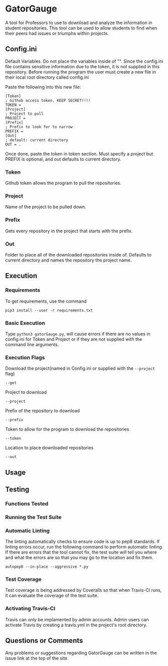 # GatorGauge

A tool for Professors to use to download and analyze the information in student
repositories. This tool can be used to allow students to find when their peers
had issues or triumphs within projects.

## Config.ini

Default Variables. Do not place the variables inside of "".
Since the config.ini file contains sensitive information due to the token,
it is not supplied in this repository. Before running the program the user must
create a new file in their local root directory called config.ini

Paste the following into this new file:

```
[Token]
; Github access token, KEEP SECRET!!!!
TOKEN =
[Project]
; Project to pull
PROJECT =
[Prefix]
; Prefix to look for to narrow
PREFIX =
[Out]
; default: current directory
OUT = .
```

Once done, paste the token in token section. Must specify a project but PREFIX
is optional, and out defaults to current directory.

### Token

Github token allows the program to pull the repositories.

### Project

Name of the project to be pulled down.

### Prefix

Gets every repository in the project that starts with the prefix.

### Out

Folder to place all of the downloaded repositories inside of. Defaults to
current directory and names the repository the project name.

## Execution

### Requirements

To get requirements, use the command

```
pip3 install --user -r requirements.txt
```

### Basic Execution

Type ```python3 gatorGauge.py```, will cause errors if there are no values in
config.ini for Token and Project or if they are not supplied with the command
line arguments.

### Execution Flags

Download the project(named in Config.ini or supplied with the ```--project``` flag)

```
--get
```

Project to download

```
--project
```

Prefix of the repository to download

```
--prefix
```

Token to allow for the program to download the repositories

```
--token
```

Location to place downloaded repositories

```
--out
```

## Usage

## Testing

### Functions Tested

### Running the Test Suite

### Automatic Linting

The linting automatically checks to ensure code is up to pep8 standards. If linting errors occur, run the following command to perform automatic linting. If there are errors that the tool cannot fix, the test suite will tell you where and what the errors are so that you may go to the location and fix them.

```
autopep8 --in-place --aggressive *.py
```

### Test Coverage

Test coverage is being addressed by Coveralls so that when Travis-CI runs, it can evaluate the coverage of the test suite.

### Activating Travis-CI

Travis can only be implamented by admin accounts. Admin users can activate Travis by creating a travis.yml in the project's root directory.

## Questions or Comments

Any problems or suggestions regarding GatorGauge can be written in the issue
link at the top of the site.
